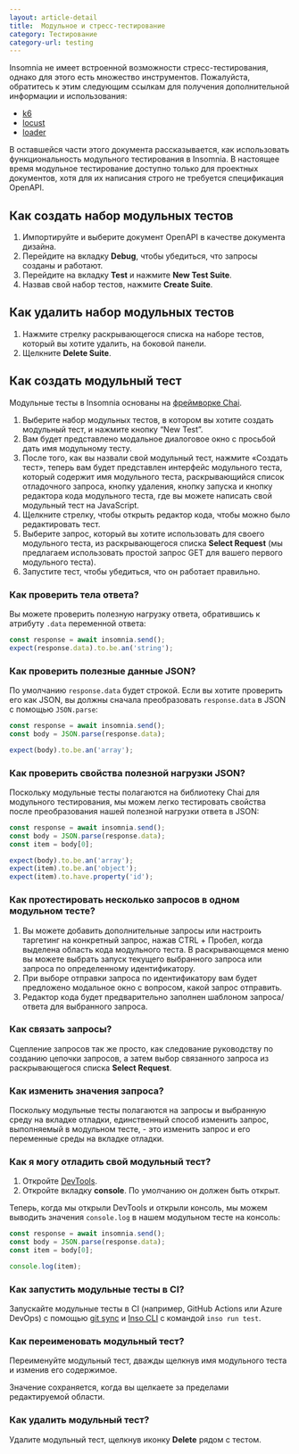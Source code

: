 ```yaml
---
layout: article-detail
title:  Модульное и стресс-тестирование
category: Тестирование
category-url: testing
---
```


Insomnia не имеет встроенной возможности стресс-тестирования, однако для этого есть множество инструментов. Пожалуйста, обратитесь к этим следующим ссылкам для получения дополнительной информации и использования:

* [k6](https://k6.io/docs/testing-guides/api-load-testing/)
* [locust](https://locust.io/)
* [loader](https://loader.io/)

В оставшейся части этого документа рассказывается, как использовать функциональность модульного тестирования в Insomnia. В настоящее время модульное тестирование доступно только для проектных документов, хотя для их написания строго не требуется спецификация OpenAPI.

## Как создать набор модульных тестов

1. Импортируйте и выберите документ OpenAPI в качестве документа дизайна.
2. Перейдите на вкладку **Debug**, чтобы убедиться, что запросы созданы и работают.
3. Перейдите на вкладку **Test** и нажмите **New Test Suite**.
4. Назвав свой набор тестов, нажмите **Create Suite**.

## Как удалить набор модульных тестов

1. Нажмите стрелку раскрывающегося списка на наборе тестов, который вы хотите удалить, на боковой панели.
2. Щелкните **Delete Suite**.

## Как создать модульный тест

Модульные тесты в Insomnia основаны на [фреймворке Chai](https://www.chaijs.com/api/bdd/).

1. Выберите набор модульных тестов, в котором вы хотите создать модульный тест, и нажмите кнопку “New Test”.
2. Вам будет представлено модальное диалоговое окно с просьбой дать имя модульному тесту.
3. После того, как вы назвали свой модульный тест, нажмите «Создать тест», теперь вам будет представлен интерфейс модульного теста, который содержит имя модульного теста, раскрывающийся список отладочного запроса, кнопку удаления, кнопку запуска и кнопку редактора кода модульного теста, где вы можете написать свой модульный тест на JavaScript.
4. Щелкните стрелку, чтобы открыть редактор кода, чтобы можно было редактировать тест.
5. Выберите запрос, который вы хотите использовать для своего модульного теста, из раскрывающегося списка **Select Request** (мы предлагаем использовать простой запрос GET для вашего первого модульного теста).
6. Запустите тест, чтобы убедиться, что он работает правильно.

### Как проверить тела ответа?

Вы можете проверить полезную нагрузку ответа, обратившись к атрибуту `.data` переменной ответа:

```ts
const response = await insomnia.send();
expect(response.data).to.be.an('string');
```

### Как проверить полезные данные JSON?

По умолчанию `response.data` будет строкой. Если вы хотите проверить его как JSON, вы должны сначала преобразовать `response.data` в JSON с помощью `JSON.parse`:

```ts
const response = await insomnia.send();
const body = JSON.parse(response.data);

expect(body).to.be.an('array');
```

### Как проверить свойства полезной нагрузки JSON?

Поскольку модульные тесты полагаются на библиотеку Chai для модульного тестирования, мы можем легко тестировать свойства после преобразования нашей полезной нагрузки ответа в JSON:

```ts
const response = await insomnia.send();
const body = JSON.parse(response.data);
const item = body[0];

expect(body).to.be.an('array');
expect(item).to.be.an('object');
expect(item).to.have.property('id');
```

### Как протестировать несколько запросов в одном модульном тесте?

1. Вы можете добавить дополнительные запросы или настроить таргетинг на конкретный запрос, нажав CTRL + Пробел, когда выделена область кода модульного теста. В раскрывающемся меню вы можете выбрать запуск текущего выбранного запроса или запроса по определенному идентификатору.
2. При выборе отправки запроса по идентификатору вам будет предложено модальное окно с вопросом, какой запрос отправить.
3. Редактор кода будет предварительно заполнен шаблоном запроса/ответа для выбранного запроса.

### Как связать запросы?

Сцепление запросов так же просто, как следование руководству по созданию цепочки запросов, а затем выбор связанного запроса из раскрывающегося списка **Select Request**.

### Как изменить значения запроса?

Поскольку модульные тесты полагаются на запросы и выбранную среду на вкладке отладки, единственный способ изменить запрос, выполняемый в модульном тесте, - это изменить запрос и его переменные среды на вкладке отладки.

### Как я могу отладить свой модульный тест?

1. Откройте [DevTools](/insomnia/introduction-to-plugins#debug-in-the-insomnia-app).
2. Откройте вкладку **console**. По умолчанию он должен быть открыт.

Теперь, когда мы открыли DevTools и открыли консоль, мы можем выводить значения `console.log` в нашем модульном тесте на консоль:

```ts
const response = await insomnia.send();
const body = JSON.parse(response.data);
const item = body[0];

console.log(item);
```

### Как запустить модульные тесты в CI?

Запускайте модульные тесты в CI (например, GitHub Actions или Azure DevOps) с помощью [git sync](/insomnia/git-sync) и [Inso CLI](/inso-cli/cli-command-reference/inso-run-test) с командой `inso run test`.

### Как переименовать модульный тест?

Переименуйте модульный тест, дважды щелкнув имя модульного теста и изменив его содержимое.

Значение сохраняется, когда вы щелкаете за пределами редактируемой области.

### Как удалить модульный тест?

Удалите модульный тест, щелкнув иконку **Delete** рядом с тестом.
